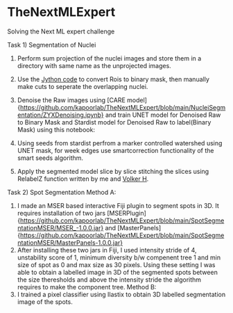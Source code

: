 # TheNextMLExpert
Solving the Next ML expert challenge

Task 1) Segmentation of Nuclei
1) Perform sum projection of the nuclei images and store them in a directory with same name as the unprojected images.

2) Use the [Jython code](https://github.com/kapoorlab/TheNextMLExpert/blob/main/CreateTrainingData/FMIChallengeRoitoMask.py) to convert Rois to binary mask, then manually make cuts to seperate the overlapping nuclei.

3) Denoise the Raw images using [CARE model]{https://github.com/kapoorlab/TheNextMLExpert/blob/main/NucleiSegmentation/ZYXDenoising.ipynb} and train UNET model for Denoised Raw to Binary Mask and Stardist model for Denoised Raw to label(Binary Mask) using this notebook:

4) Using seeds from stardist perfrom a marker controlled watershed using UNET mask, for week edges use smartcorrection functionality of the smart seeds algorithm.

5) Apply the segmented model slice by slice stitching the slices using RelabelZ function written by me and [Volker H](https://github.com/VolkerH).

Task 2) Spot Segmentation
Method A:
1) I made an MSER based interactive Fiji plugin to segment spots in 3D. It requires installation of two jars [MSERPlugin]{https://github.com/kapoorlab/TheNextMLExpert/blob/main/SpotSegmentationMSER/MSER_-1.0.0.jar} and [MasterPanels]{https://github.com/kapoorlab/TheNextMLExpert/blob/main/SpotSegmentationMSER/MasterPanels-1.0.0.jar}
2) After installing these two jars in Fiji, I used intensity stride of 4, unstability score of 1, minimum diversity b/w compenent tree 1 and min size of spot as 0 and max size as 30 pixels. Using these setting I was able to obtain a labelled image in 3D of the segmented spots between the size theresholds and above the intensity stride the algorithm requires to make the component tree.
Method B:
1) I trained a pixel classifier using Ilastix to obtain 3D labelled segmentation image of the spots.

